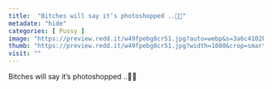 ```yaml
---
title:  "Bitches will say it’s photoshopped ..🤣😂"
metadate: "hide"
categories: [ Pussy ]
image: "https://preview.redd.it/w49fpebg8cr51.jpg?auto=webp&s=3a6c4102bf3d40e9c52f4bb945eb5826a1f14501"
thumb: "https://preview.redd.it/w49fpebg8cr51.jpg?width=1080&crop=smart&auto=webp&s=50efdda8c9a212173aebd1e8c1ae5e4f5f635438"
visit: ""
---
```

Bitches will say it’s photoshopped ..🤣😂
